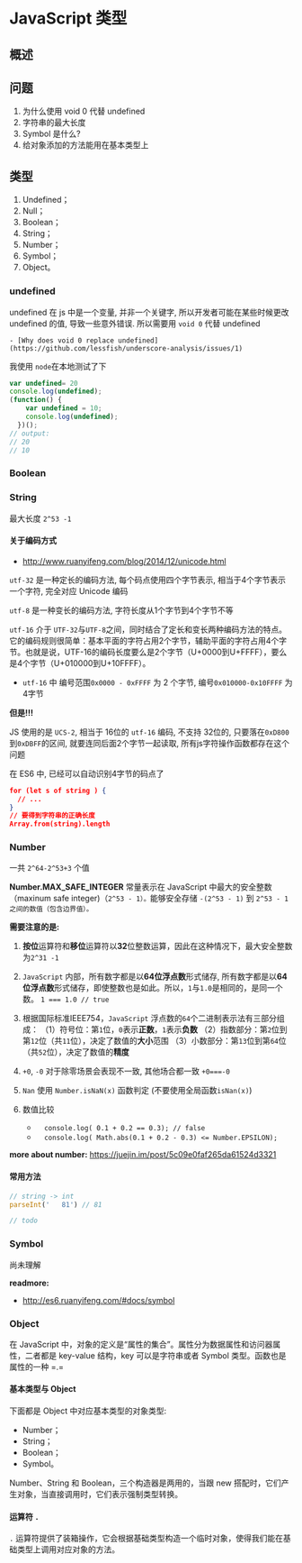 # JavaScript 类型

## 概述



## 问题

1. 为什么使用 void 0 代替 undefined
2. 字符串的最大长度
3. Symbol 是什么?
4. 给对象添加的方法能用在基本类型上

## 类型

1. Undefined；
2. Null；
3. Boolean；
4. String；
5. Number；
6. Symbol；
7. Object。

### undefined

undefined 在  js 中是一个变量,   并非一个关键字, 所以开发者可能在某些时候更改 undefined 的值, 导致一些意外错误. 所以需要用 `void 0` 代替 undefined 

	- [Why does void 0 replace undefined](https://github.com/lessfish/underscore-analysis/issues/1)

我使用 `node`在本地测试了下

```js
var undefined= 20
console.log(undefined);
(function() {
    var undefined = 10;
    console.log(undefined);
  })();
// output:
// 20
// 10
```

### Boolean

### String

最大长度 `2^53 -1`

#### 关于编码方式

- <http://www.ruanyifeng.com/blog/2014/12/unicode.html>

`utf-32` 是一种定长的编码方法, 每个码点使用四个字节表示, 相当于4个字节表示一个字符, 完全对应 Unicode 编码

`utf-8` 是一种变长的编码方法, 字符长度从1个字节到4个字节不等

`utf-16`  介于 `UTF-32`与`UTF-8`之间，同时结合了定长和变长两种编码方法的特点。它的编码规则很简单：基本平面的字符占用2个字节，辅助平面的字符占用4个字节。也就是说，UTF-16的编码长度要么是2个字节（U+0000到U+FFFF），要么是4个字节（U+010000到U+10FFFF）。

- `utf-16` 中 编号范围`0x0000 - 0xFFFF` 为 2 个字节, 编号`0x010000-0x10FFFF` 为4字节

**但是!!!**

JS 使用的是 `UCS-2`, 相当于 16位的 `utf-16` 编码, 不支持 32位的, 只要落在`0xD800`到`0xDBFF`的区间, 就要连同后面2个字节一起读取, 所有js字符操作函数都存在这个问题

在 ES6 中, 已经可以自动识别4字节的码点了

```json
for (let s of string ) {
  // ...
}
// 要得到字符串的正确长度
Array.from(string).length
```

### Number

一共 `2^64-2^53+3` 个值

**Number.MAX_SAFE_INTEGER** 常量表示在 JavaScript 中最大的安全整数（maxinum safe integer)（`2^53 - 1）。`能够安全存储 `-(2^53 - 1)` 到 `2^53 - 1 之间的数值（包含边界值）。`

**需要注意的是:**

1. **按位**运算符和**移位**运算符以**32**位整数运算，因此在这种情况下，最大安全整数为`2^31 -1`

2. `JavaScript` 内部，所有数字都是以**64位浮点数**形式储存, 所有数字都是以**64位浮点数**形式储存，即使整数也是如此。所以，`1`与`1.0`是相同的，是同一个数。 `1 === 1.0 // true`
3. 根据国际标准IEEE754，`JavaScript` 浮点数的`64`个二进制表示法有三部分组成： 
   （1）符号位：第`1`位，`0`表示**正数**，`1`表示**负数** 
   （2）指数部分：第`2`位到第`12`位（共`11`位），决定了数值的**大小**范围 
   （3）小数部分：第`13`位到第`64`位（共`52`位），决定了数值的**精度**
4. `+0`, `-0` 对于除零场景会表现不一致, 其他场合都一致 `+0===-0`
5. `Nan` 使用 `Number.isNaN(x)` 函数判定 (不要使用全局函数`isNan(x)`)
6. 数值比较 
   - `  console.log( 0.1 + 0.2 == 0.3); // false`
   - `  console.log( Math.abs(0.1 + 0.2 - 0.3) <= Number.EPSILON);`

**more about number:** <https://juejin.im/post/5c09e0faf265da61524d3321>

#### 常用方法

```js
// string -> int
parseInt('   81') // 81

// todo
```

### Symbol

尚未理解

**readmore:**

- <http://es6.ruanyifeng.com/#docs/symbol>

### Object

在 JavaScript 中，对象的定义是“属性的集合”。属性分为数据属性和访问器属性，二者都是 key-value 结构，key 可以是字符串或者 Symbol 类型。函数也是属性的一种 =.=

#### 基本类型与 Object

下面都是 Object 中对应基本类型的对象类型: 

- Number；
- String；
- Boolean；
- Symbol。

Number、String 和 Boolean，三个构造器是两用的，当跟 new 搭配时，它们产生对象，当直接调用时，它们表示强制类型转换。

#### 运算符 `.`

`.` 运算符提供了装箱操作，它会根据基础类型构造一个临时对象，使得我们能在基础类型上调用对应对象的方法。



